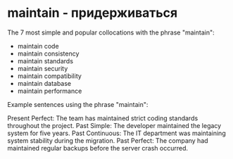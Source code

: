 # maintain - придерживаться


The 7 most simple and popular collocations with the phrase "maintain":

- maintain code
- maintain consistency 
- maintain standards
- maintain security
- maintain compatibility
- maintain database
- maintain performance

Example sentences using the phrase "maintain":

Present Perfect: The team has maintained strict coding standards throughout the project.
Past Simple: The developer maintained the legacy system for five years.
Past Continuous: The IT department was maintaining system stability during the migration.
Past Perfect: The company had maintained regular backups before the server crash occurred.
